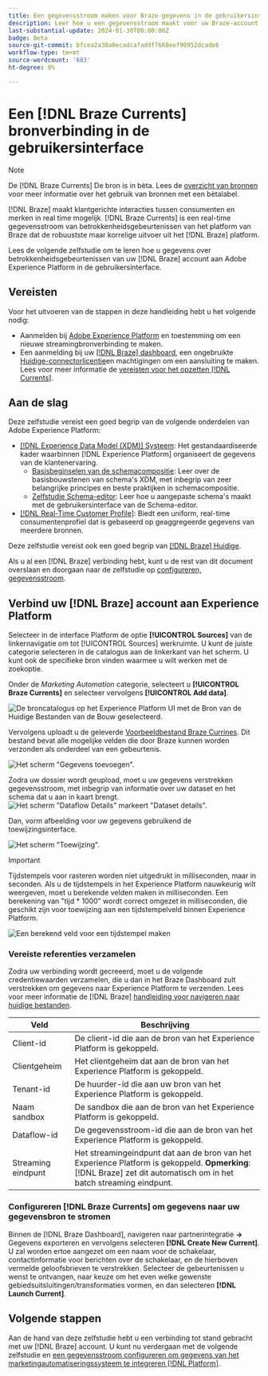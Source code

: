 ```yaml
---
title: Een gegevensstroom maken voor Braze-gegevens in de gebruikersinterface
description: Leer hoe u een gegevensstroom maakt voor uw Braze-account met de gebruikersinterface van Adobe Experience Platform.
last-substantial-update: 2024-01-30T00:00:00Z
badge: Beta
source-git-commit: bfcea2a30a0ecadcafaddf7660eef90952dcade6
workflow-type: tm+mt
source-wordcount: '683'
ht-degree: 0%

---
```


# Een [!DNL Braze Currents] bronverbinding in de gebruikersinterface

>[!NOTE]
>
>De [!DNL Braze Currents] De bron is in bèta. Lees de [overzicht van bronnen](../../../../home.md#terms-and-conditions) voor meer informatie over het gebruik van bronnen met een bètalabel.

[!DNL Braze] maakt klantgerichte interacties tussen consumenten en merken in real time mogelijk. [!DNL Braze Currents] is een real-time gegevensstroom van betrokkenheidsgebeurtenissen van het platform van Braze dat de robuustste maar korrelige uitvoer uit het [!DNL Braze] platform.

Lees de volgende zelfstudie om te leren hoe u gegevens over betrokkenheidsgebeurtenissen van uw [!DNL Braze] account aan Adobe Experience Platform in de gebruikersinterface.

## Vereisten

Voor het uitvoeren van de stappen in deze handleiding hebt u het volgende nodig:

* Aanmelden bij [Adobe Experience Platform](https://platform.adobe.com) en toestemming om een nieuwe streamingbronverbinding te maken.
* Een aanmelding bij uw [[!DNL Braze] dashboard](https://dashboard.braze.com/sign_in), een ongebruikte [Huidige-connectorlicentie](https://www.braze.com/docs/user_guide/data_and_analytics/braze_currents)en machtigingen om een aansluiting te maken. Lees voor meer informatie de [vereisten voor het opzetten [!DNL Currents]](https://www.braze.com/docs/user_guide/data_and_analytics/braze_currents/setting_up_currents/#requirements).

## Aan de slag

Deze zelfstudie vereist een goed begrip van de volgende onderdelen van Adobe Experience Platform:

* [[!DNL Experience Data Model (XDM)] Systeem](../../../../../xdm/home.md): Het gestandaardiseerde kader waarbinnen [!DNL Experience Platform] organiseert de gegevens van de klantenervaring.
   * [Basisbeginselen van de schemacompositie](../../../../../xdm/schema/composition.md): Leer over de basisbouwstenen van schema&#39;s XDM, met inbegrip van zeer belangrijke principes en beste praktijken in schemacompositie.
   * [Zelfstudie Schema-editor](../../../../../xdm/tutorials/create-schema-ui.md): Leer hoe u aangepaste schema&#39;s maakt met de gebruikersinterface van de Schema-editor.
* [[!DNL Real-Time Customer Profile]](../../../../../profile/home.md): Biedt een uniform, real-time consumentenprofiel dat is gebaseerd op geaggregeerde gegevens van meerdere bronnen.

Deze zelfstudie vereist ook een goed begrip van [[!DNL Braze] Huidige](https://www.braze.com/docs/user_guide/data_and_analytics/braze_currents).

Als u al een [!DNL Braze] verbinding hebt, kunt u de rest van dit document overslaan en doorgaan naar de zelfstudie op [configureren, gegevensstroom](../../dataflow/marketing-automation.md).

## Verbind uw [!DNL Braze] account aan Experience Platform

Selecteer in de interface Platform de optie **[!UICONTROL Sources]** van de linkernavigatie om tot [!UICONTROL Sources] werkruimte. U kunt de juiste categorie selecteren in de catalogus aan de linkerkant van het scherm. U kunt ook de specifieke bron vinden waarmee u wilt werken met de zoekoptie.

Onder de *Marketing Automation* categorie, selecteert u **[!UICONTROL Braze Currents]** en selecteer vervolgens **[!UICONTROL Add data]**.

![De broncatalogus op het Experience Platform UI met de Bron van de Huidige Bestanden van de Bouw geselecteerd.](../../../../images/tutorials/create/braze/catalog.png)

Vervolgens uploadt u de geleverde [Voorbeeldbestand Braze Currines](https://github.com/Appboy/currents-examples/blob/master/sample-data/Adobe/adobe_examples.json). Dit bestand bevat alle mogelijke velden die door Braze kunnen worden verzonden als onderdeel van een gebeurtenis.

![Het scherm &quot;Gegevens toevoegen&quot;.](../../../../images/tutorials/create/braze/select-data.png)

Zodra uw dossier wordt geupload, moet u uw gegevens verstrekken gegevensstroom, met inbegrip van informatie over uw dataset en het schema dat u aan in kaart brengt.
![Het scherm &quot;Dataflow Details&quot; markeert &quot;Dataset details&quot;.](../../../../images/tutorials/create/braze/dataflow-detail.png)

Dan, vorm afbeelding voor uw gegevens gebruikend de toewijzingsinterface.

![Het scherm &quot;Toewijzing&quot;.](../../../../images/tutorials/create/braze/mapping.png)

>[!IMPORTANT]
>
>Tijdstempels voor rasteren worden niet uitgedrukt in milliseconden, maar in seconden. Als u de tijdstempels in het Experience Platform nauwkeurig wilt weergeven, moet u berekende velden maken in milliseconden. Een berekening van &quot;tijd * 1000&quot; wordt correct omgezet in milliseconden, die geschikt zijn voor toewijzing aan een tijdstempelveld binnen Experience Platform.
>
>![Een berekend veld voor een tijdstempel maken ](../../../../images/tutorials/create/braze/create-calculated-field.png)

### Vereiste referenties verzamelen

Zodra uw verbinding wordt gecreeerd, moet u de volgende credentiewaarden verzamelen, die u dan in het Braze Dashboard zult verstrekken om gegevens naar Experience Platform te verzenden. Lees voor meer informatie de [!DNL Braze] [handleiding voor navigeren naar huidige bestanden](https://www.braze.com/docs/user_guide/data_and_analytics/braze_currents/setting_up_currents/#step-2-navigate-to-currents).

| Veld | Beschrijving |
| --- | --- |
| Client-id | De client-id die aan de bron van het Experience Platform is gekoppeld. |
| Clientgeheim | Het clientgeheim dat aan de bron van het Experience Platform is gekoppeld. |
| Tenant-id | De huurder-id die aan uw bron van het Experience Platform is gekoppeld. |
| Naam sandbox | De sandbox die aan de bron van het Experience Platform is gekoppeld. |
| Dataflow-id | De gegevensstroom-id die aan de bron van het Experience Platform is gekoppeld. |
| Streaming eindpunt | Het streamingeindpunt dat aan de bron van het Experience Platform is gekoppeld. **Opmerking**: [!DNL Braze] zet dit automatisch om in het batch streaming eindpunt. |

### Configureren [!DNL Braze Currents] om gegevens naar uw gegevensbron te stromen

Binnen de [!DNL Braze Dashboard], navigeren naar partnerintegratie **->** Gegevens exporteren en vervolgens selecteren **[!DNL Create New Current]**. U zal worden ertoe aangezet om een naam voor de schakelaar, contactinformatie voor berichten over de schakelaar, en de hierboven vermelde geloofsbrieven te verstrekken. Selecteer de gebeurtenissen u wenst te ontvangen, naar keuze om het even welke gewenste gebiedsuitsluitingen/transformaties vormen, en dan selecteren **[!DNL Launch Current]**.

## Volgende stappen

Aan de hand van deze zelfstudie hebt u een verbinding tot stand gebracht met uw [!DNL Braze] account. U kunt nu verdergaan met de volgende zelfstudie en [een gegevensstroom configureren om gegevens van het marketingautomatiseringssysteem te integreren [!DNL Platform]](../../dataflow/marketing-automation.md).